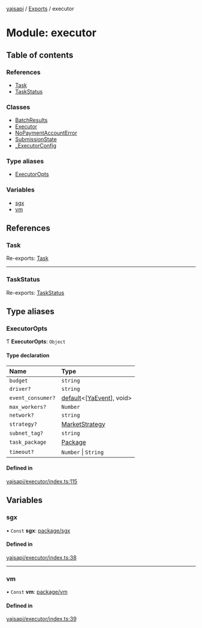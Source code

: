 [yajsapi](../README.md) / [Exports](../modules.md) / executor

# Module: executor

## Table of contents

### References

- [Task](executor.md#task)
- [TaskStatus](executor.md#taskstatus)

### Classes

- [BatchResults](../classes/executor.batchresults.md)
- [Executor](../classes/executor.executor-1.md)
- [NoPaymentAccountError](../classes/executor.nopaymentaccounterror.md)
- [SubmissionState](../classes/executor.submissionstate.md)
- [\_ExecutorConfig](../classes/executor._executorconfig.md)

### Type aliases

- [ExecutorOpts](executor.md#executoropts)

### Variables

- [sgx](executor.md#sgx)
- [vm](executor.md#vm)

## References

### Task

Re-exports: [Task](../classes/executor_task.task.md)

___

### TaskStatus

Re-exports: [TaskStatus](../enums/executor_task.taskstatus.md)

## Type aliases

### ExecutorOpts

Ƭ **ExecutorOpts**: `Object`

#### Type declaration

| Name | Type |
| :------ | :------ |
| `budget` | `string` |
| `driver?` | `string` |
| `event_consumer?` | [default](../interfaces/utils_callable.default.md)<[[YaEvent](../classes/executor_events.yaevent.md)], void\> |
| `max_workers?` | `Number` |
| `network?` | `string` |
| `strategy?` | [MarketStrategy](../classes/executor_strategy.marketstrategy.md) |
| `subnet_tag?` | `string` |
| `task_package` | [Package](../classes/package.package-1.md) |
| `timeout?` | `Number` \| `String` |

#### Defined in

[yajsapi/executor/index.ts:115](https://github.com/golemfactory/yajsapi/blob/8f42a91/yajsapi/executor/index.ts#L115)

## Variables

### sgx

• `Const` **sgx**: [package/sgx](package_sgx.md)

#### Defined in

[yajsapi/executor/index.ts:38](https://github.com/golemfactory/yajsapi/blob/8f42a91/yajsapi/executor/index.ts#L38)

___

### vm

• `Const` **vm**: [package/vm](package_vm.md)

#### Defined in

[yajsapi/executor/index.ts:39](https://github.com/golemfactory/yajsapi/blob/8f42a91/yajsapi/executor/index.ts#L39)
